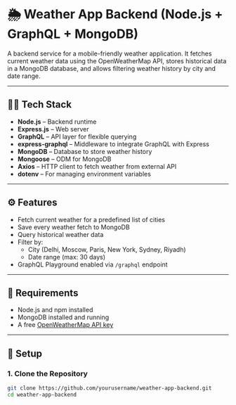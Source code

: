 # 🌦 Weather App Backend (Node.js + GraphQL + MongoDB)

A backend service for a mobile-friendly weather application. It fetches current weather data using the OpenWeatherMap API, stores historical data in a MongoDB database, and allows filtering weather history by city and date range.

---

## 🧑‍💻 Tech Stack

- **Node.js** – Backend runtime
- **Express.js** – Web server
- **GraphQL** – API layer for flexible querying
- **express-graphql** – Middleware to integrate GraphQL with Express
- **MongoDB** – Database to store weather history
- **Mongoose** – ODM for MongoDB
- **Axios** – HTTP client to fetch weather from external API
- **dotenv** – For managing environment variables

---

## ⚙️ Features

- Fetch current weather for a predefined list of cities
- Save every weather fetch to MongoDB
- Query historical weather data
- Filter by:
  - City (Delhi, Moscow, Paris, New York, Sydney, Riyadh)
  - Date range (max: 30 days)
- GraphQL Playground enabled via `/graphql` endpoint

---

## 🔑 Requirements

- Node.js and npm installed
- MongoDB installed and running
- A free [OpenWeatherMap API key](https://openweathermap.org/api)

---

## 📁 Setup

### 1. Clone the Repository

```bash
git clone https://github.com/yourusername/weather-app-backend.git
cd weather-app-backend
